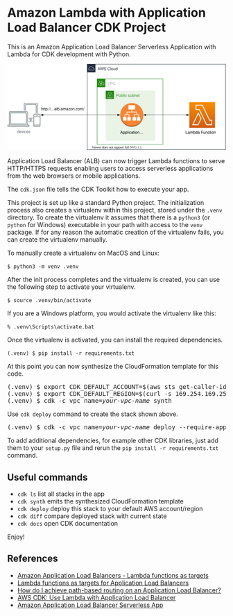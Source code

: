 
# Amazon Lambda with Application Load Balancer CDK Project

This is an Amazon Application Load Balancer Serverless Application with Lambda for CDK development with Python.

![aws-alb-lambda-arch](./aws-alb-lambda-arch.svg)

Application Load Balancer (ALB) can now trigger Lambda functions to serve HTTP/HTTPS requests enabling users to access serverless applications from the web browsers or mobile applications.

The `cdk.json` file tells the CDK Toolkit how to execute your app.

This project is set up like a standard Python project.  The initialization
process also creates a virtualenv within this project, stored under the `.venv`
directory.  To create the virtualenv it assumes that there is a `python3`
(or `python` for Windows) executable in your path with access to the `venv`
package. If for any reason the automatic creation of the virtualenv fails,
you can create the virtualenv manually.

To manually create a virtualenv on MacOS and Linux:

```
$ python3 -m venv .venv
```

After the init process completes and the virtualenv is created, you can use the following
step to activate your virtualenv.

```
$ source .venv/bin/activate
```

If you are a Windows platform, you would activate the virtualenv like this:

```
% .venv\Scripts\activate.bat
```

Once the virtualenv is activated, you can install the required dependencies.

```
(.venv) $ pip install -r requirements.txt
```

At this point you can now synthesize the CloudFormation template for this code.

<pre>
(.venv) $ export CDK_DEFAULT_ACCOUNT=$(aws sts get-caller-identity --query Account --output text)
(.venv) $ export CDK_DEFAULT_REGION=$(curl -s 169.254.169.254/latest/dynamic/instance-identity/document | jq -r .region)
(.venv) $ cdk -c vpc_name=<i>your-vpc-name</i> synth
</pre>

Use `cdk deploy` command to create the stack shown above.

<pre>
(.venv) $ cdk -c vpc_name=<i>your-vpc-name</i> deploy --require-approval never
</pre>

To add additional dependencies, for example other CDK libraries, just add
them to your `setup.py` file and rerun the `pip install -r requirements.txt`
command.

## Useful commands

 * `cdk ls`          list all stacks in the app
 * `cdk synth`       emits the synthesized CloudFormation template
 * `cdk deploy`      deploy this stack to your default AWS account/region
 * `cdk diff`        compare deployed stack with current state
 * `cdk docs`        open CDK documentation

Enjoy!

## References

 * [Amazon Application Load Balancers - Lambda functions as targets](https://docs.aws.amazon.com/elasticloadbalancing/latest/application/lambda-functions.html)
 * [Lambda functions as targets for Application Load Balancers](https://aws.amazon.com/ko/blogs/networking-and-content-delivery/lambda-functions-as-targets-for-application-load-balancers/)
 * [How do I achieve path-based routing on an Application Load Balancer?](https://aws.amazon.com/premiumsupport/knowledge-center/elb-achieve-path-based-routing-alb/)
 * [AWS CDK: Use Lambda with Application Load Balancer](https://sbstjn.com/blog/aws-cdk-lambda-loadbalancer-vpc-certificate/)
 * [Amazon Application Load Balancer Serverless App](https://github.com/aws/elastic-load-balancing-tools/tree/master/application-load-balancer-serverless-app)

